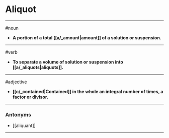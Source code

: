 # Aliquot
---
#noun
- **A portion of a total [[a/_amount|amount]] of a solution or suspension.**
---
#verb
- **To separate a volume of solution or suspension into [[a/_aliquots|aliquots]].**
---
#adjective
- **[[c/_contained|Contained]] in the whole an integral number of times, a factor or divisor.**
---
### Antonyms
- [[aliquant]]
---
